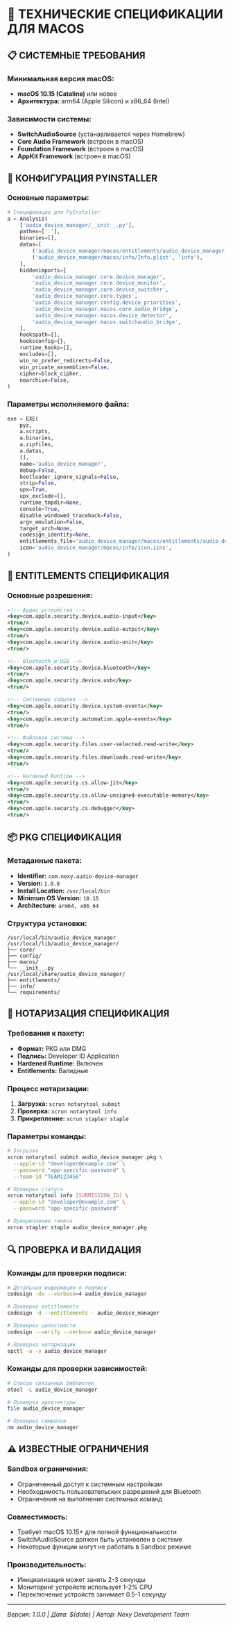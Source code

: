 # 🔧 ТЕХНИЧЕСКИЕ СПЕЦИФИКАЦИИ ДЛЯ MACOS

## 📋 СИСТЕМНЫЕ ТРЕБОВАНИЯ

### Минимальная версия macOS:
- **macOS 10.15 (Catalina)** или новее
- **Архитектура:** arm64 (Apple Silicon) и x86_64 (Intel)

### Зависимости системы:
- **SwitchAudioSource** (устанавливается через Homebrew)
- **Core Audio Framework** (встроен в macOS)
- **Foundation Framework** (встроен в macOS)
- **AppKit Framework** (встроен в macOS)

## 🎯 КОНФИГУРАЦИЯ PYINSTALLER

### Основные параметры:
```python
# Спецификация для PyInstaller
a = Analysis(
    ['audio_device_manager/__init__.py'],
    pathex=['.'],
    binaries=[],
    datas=[
        ('audio_device_manager/macos/entitlements/audio_device_manager.entitlements', 'entitlements'),
        ('audio_device_manager/macos/info/Info.plist', 'info'),
    ],
    hiddenimports=[
        'audio_device_manager.core.device_manager',
        'audio_device_manager.core.device_monitor',
        'audio_device_manager.core.device_switcher',
        'audio_device_manager.core.types',
        'audio_device_manager.config.device_priorities',
        'audio_device_manager.macos.core_audio_bridge',
        'audio_device_manager.macos.device_detector',
        'audio_device_manager.macos.switchaudio_bridge',
    ],
    hookspath=[],
    hooksconfig={},
    runtime_hooks=[],
    excludes=[],
    win_no_prefer_redirects=False,
    win_private_assemblies=False,
    cipher=block_cipher,
    noarchive=False,
)
```

### Параметры исполняемого файла:
```python
exe = EXE(
    pyz,
    a.scripts,
    a.binaries,
    a.zipfiles,
    a.datas,
    [],
    name='audio_device_manager',
    debug=False,
    bootloader_ignore_signals=False,
    strip=False,
    upx=True,
    upx_exclude=[],
    runtime_tmpdir=None,
    console=True,
    disable_windowed_traceback=False,
    argv_emulation=False,
    target_arch=None,
    codesign_identity=None,
    entitlements_file='audio_device_manager/macos/entitlements/audio_device_manager.entitlements',
    icon='audio_device_manager/macos/info/icon.icns',
)
```

## 🔐 ENTITLEMENTS СПЕЦИФИКАЦИЯ

### Основные разрешения:
```xml
<!-- Аудио устройства -->
<key>com.apple.security.device.audio-input</key>
<true/>
<key>com.apple.security.device.audio-output</key>
<true/>
<key>com.apple.security.device.audio-unit</key>
<true/>

<!-- Bluetooth и USB -->
<key>com.apple.security.device.bluetooth</key>
<true/>
<key>com.apple.security.device.usb</key>
<true/>

<!-- Системные события -->
<key>com.apple.security.device.system-events</key>
<true/>
<key>com.apple.security.automation.apple-events</key>
<true/>

<!-- Файловая система -->
<key>com.apple.security.files.user-selected.read-write</key>
<true/>
<key>com.apple.security.files.downloads.read-write</key>
<true/>

<!-- Hardened Runtime -->
<key>com.apple.security.cs.allow-jit</key>
<true/>
<key>com.apple.security.cs.allow-unsigned-executable-memory</key>
<true/>
<key>com.apple.security.cs.debugger</key>
<true/>
```

## 📦 PKG СПЕЦИФИКАЦИЯ

### Метаданные пакета:
- **Identifier:** `com.nexy.audio-device-manager`
- **Version:** `1.0.0`
- **Install Location:** `/usr/local/bin`
- **Minimum OS Version:** `10.15`
- **Architecture:** `arm64, x86_64`

### Структура установки:
```
/usr/local/bin/audio_device_manager
/usr/local/lib/audio_device_manager/
├── core/
├── config/
├── macos/
└── __init__.py
/usr/local/share/audio_device_manager/
├── entitlements/
├── info/
└── requirements/
```

## 🎫 НОТАРИЗАЦИЯ СПЕЦИФИКАЦИЯ

### Требования к пакету:
- **Формат:** PKG или DMG
- **Подпись:** Developer ID Application
- **Hardened Runtime:** Включен
- **Entitlements:** Валидные

### Процесс нотаризации:
1. **Загрузка:** `xcrun notarytool submit`
2. **Проверка:** `xcrun notarytool info`
3. **Прикрепление:** `xcrun stapler staple`

### Параметры команды:
```bash
# Загрузка
xcrun notarytool submit audio_device_manager.pkg \
  --apple-id "developer@example.com" \
  --password "app-specific-password" \
  --team-id "TEAM123456"

# Проверка статуса
xcrun notarytool info [SUBMISSION_ID] \
  --apple-id "developer@example.com" \
  --password "app-specific-password"

# Прикрепление тикета
xcrun stapler staple audio_device_manager.pkg
```

## 🔍 ПРОВЕРКА И ВАЛИДАЦИЯ

### Команды для проверки подписи:
```bash
# Детальная информация о подписи
codesign -dv --verbose=4 audio_device_manager

# Проверка entitlements
codesign -d --entitlements - audio_device_manager

# Проверка целостности
codesign --verify --verbose audio_device_manager

# Проверка нотаризации
spctl -a -v audio_device_manager
```

### Команды для проверки зависимостей:
```bash
# Список связанных библиотек
otool -L audio_device_manager

# Проверка архитектуры
file audio_device_manager

# Проверка символов
nm audio_device_manager
```

## ⚠️ ИЗВЕСТНЫЕ ОГРАНИЧЕНИЯ

### Sandbox ограничения:
- Ограниченный доступ к системным настройкам
- Необходимость пользовательских разрешений для Bluetooth
- Ограничения на выполнение системных команд

### Совместимость:
- Требует macOS 10.15+ для полной функциональности
- SwitchAudioSource должен быть установлен в системе
- Некоторые функции могут не работать в Sandbox режиме

### Производительность:
- Инициализация может занять 2-3 секунды
- Мониторинг устройств использует 1-2% CPU
- Переключение устройств занимает 0.5-1 секунду

---

*Версия: 1.0.0 | Дата: $(date) | Автор: Nexy Development Team*
